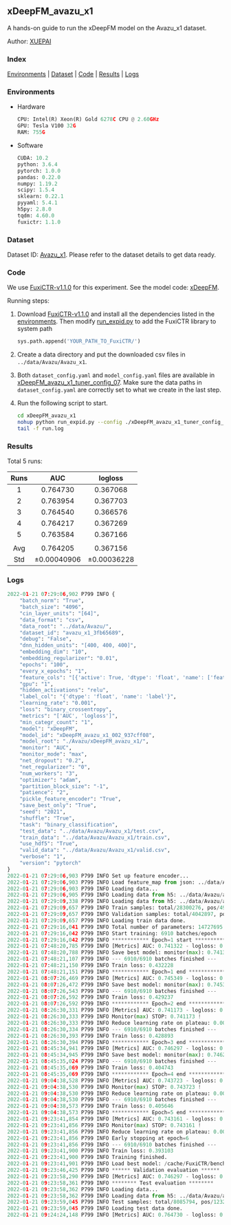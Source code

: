 ## xDeepFM_avazu_x1

A hands-on guide to run the xDeepFM model on the Avazu_x1 dataset.

Author: [XUEPAI](https://github.com/xue-pai)

### Index
[Environments](#Environments) | [Dataset](#Dataset) | [Code](#Code) | [Results](#Results) | [Logs](#Logs)

### Environments
+ Hardware

  ```python
  CPU: Intel(R) Xeon(R) Gold 6278C CPU @ 2.60GHz
  GPU: Tesla V100 32G
  RAM: 755G

  ```

+ Software

  ```python
  CUDA: 10.2
  python: 3.6.4
  pytorch: 1.0.0
  pandas: 0.22.0
  numpy: 1.19.2
  scipy: 1.5.4
  sklearn: 0.22.1
  pyyaml: 5.4.1
  h5py: 2.8.0
  tqdm: 4.60.0
  fuxictr: 1.1.0

  ```

### Dataset
Dataset ID: [Avazu_x1](https://github.com/openbenchmark/BARS/blob/master/ctr_prediction/datasets/Avazu/README.md#Avazu_x1). Please refer to the dataset details to get data ready.

### Code

We use [FuxiCTR-v1.1.0](https://github.com/xue-pai/FuxiCTR/tree/v1.1.0) for this experiment. See the model code: [xDeepFM](https://github.com/xue-pai/FuxiCTR/blob/v1.1.0/fuxictr/pytorch/models/xDeepFM.py).

Running steps:

1. Download [FuxiCTR-v1.1.0](https://github.com/xue-pai/FuxiCTR/archive/refs/tags/v1.1.0.zip) and install all the dependencies listed in the [environments](#environments). Then modify [run_expid.py](./run_expid.py#L5) to add the FuxiCTR library to system path
    
    ```python
    sys.path.append('YOUR_PATH_TO_FuxiCTR/')
    ```

2. Create a data directory and put the downloaded csv files in `../data/Avazu/Avazu_x1`.

3. Both `dataset_config.yaml` and `model_config.yaml` files are available in [xDeepFM_avazu_x1_tuner_config_07](./xDeepFM_avazu_x1_tuner_config_07). Make sure the data paths in `dataset_config.yaml` are correctly set to what we create in the last step.

4. Run the following script to start.

    ```bash
    cd xDeepFM_avazu_x1
    nohup python run_expid.py --config ./xDeepFM_avazu_x1_tuner_config_07 --expid xDeepFM_avazu_x1_002_937cff08 --gpu 0 > run.log &
    tail -f run.log
    ```

### Results

Total 5 runs:

| Runs | AUC | logloss  |
|:--------------------:|:--------------------:|:--------------------:|
| 1 | 0.764730 | 0.367068  |
| 2 | 0.763954 | 0.367703  |
| 3 | 0.764540 | 0.366576  |
| 4 | 0.764217 | 0.367269  |
| 5 | 0.763584 | 0.367166  |
| | | | 
| Avg | 0.764205 | 0.367156 |
| Std | &#177;0.00040906 | &#177;0.00036228 |


### Logs
```python
2022-01-21 07:29:06,902 P799 INFO {
    "batch_norm": "True",
    "batch_size": "4096",
    "cin_layer_units": "[64]",
    "data_format": "csv",
    "data_root": "../data/Avazu/",
    "dataset_id": "avazu_x1_3fb65689",
    "debug": "False",
    "dnn_hidden_units": "[400, 400, 400]",
    "embedding_dim": "10",
    "embedding_regularizer": "0.01",
    "epochs": "100",
    "every_x_epochs": "1",
    "feature_cols": "[{'active': True, 'dtype': 'float', 'name': ['feat_1', 'feat_2', 'feat_3', 'feat_4', 'feat_5', 'feat_6', 'feat_7', 'feat_8', 'feat_9', 'feat_10', 'feat_11', 'feat_12', 'feat_13', 'feat_14', 'feat_15', 'feat_16', 'feat_17', 'feat_18', 'feat_19', 'feat_20', 'feat_21', 'feat_22'], 'type': 'categorical'}]",
    "gpu": "1",
    "hidden_activations": "relu",
    "label_col": "{'dtype': 'float', 'name': 'label'}",
    "learning_rate": "0.001",
    "loss": "binary_crossentropy",
    "metrics": "['AUC', 'logloss']",
    "min_categr_count": "1",
    "model": "xDeepFM",
    "model_id": "xDeepFM_avazu_x1_002_937cff08",
    "model_root": "./Avazu/xDeepFM_avazu_x1/",
    "monitor": "AUC",
    "monitor_mode": "max",
    "net_dropout": "0.2",
    "net_regularizer": "0",
    "num_workers": "3",
    "optimizer": "adam",
    "partition_block_size": "-1",
    "patience": "2",
    "pickle_feature_encoder": "True",
    "save_best_only": "True",
    "seed": "2021",
    "shuffle": "True",
    "task": "binary_classification",
    "test_data": "../data/Avazu/Avazu_x1/test.csv",
    "train_data": "../data/Avazu/Avazu_x1/train.csv",
    "use_hdf5": "True",
    "valid_data": "../data/Avazu/Avazu_x1/valid.csv",
    "verbose": "1",
    "version": "pytorch"
}
2022-01-21 07:29:06,903 P799 INFO Set up feature encoder...
2022-01-21 07:29:06,903 P799 INFO Load feature_map from json: ../data/Avazu/avazu_x1_3fb65689/feature_map.json
2022-01-21 07:29:06,903 P799 INFO Loading data...
2022-01-21 07:29:06,905 P799 INFO Loading data from h5: ../data/Avazu/avazu_x1_3fb65689/train.h5
2022-01-21 07:29:09,338 P799 INFO Loading data from h5: ../data/Avazu/avazu_x1_3fb65689/valid.h5
2022-01-21 07:29:09,657 P799 INFO Train samples: total/28300276, pos/4953382, neg/23346894, ratio/17.50%, blocks/1
2022-01-21 07:29:09,657 P799 INFO Validation samples: total/4042897, pos/678699, neg/3364198, ratio/16.79%, blocks/1
2022-01-21 07:29:09,657 P799 INFO Loading train data done.
2022-01-21 07:29:16,041 P799 INFO Total number of parameters: 14727695.
2022-01-21 07:29:16,042 P799 INFO Start training: 6910 batches/epoch
2022-01-21 07:29:16,042 P799 INFO ************ Epoch=1 start ************
2022-01-21 07:48:20,785 P799 INFO [Metrics] AUC: 0.741322 - logloss: 0.400246
2022-01-21 07:48:20,788 P799 INFO Save best model: monitor(max): 0.741322
2022-01-21 07:48:21,107 P799 INFO --- 6910/6910 batches finished ---
2022-01-21 07:48:21,150 P799 INFO Train loss: 0.432228
2022-01-21 07:48:21,151 P799 INFO ************ Epoch=1 end ************
2022-01-21 08:07:26,469 P799 INFO [Metrics] AUC: 0.745349 - logloss: 0.397551
2022-01-21 08:07:26,472 P799 INFO Save best model: monitor(max): 0.745349
2022-01-21 08:07:26,543 P799 INFO --- 6910/6910 batches finished ---
2022-01-21 08:07:26,592 P799 INFO Train loss: 0.429237
2022-01-21 08:07:26,592 P799 INFO ************ Epoch=2 end ************
2022-01-21 08:26:30,331 P799 INFO [Metrics] AUC: 0.741173 - logloss: 0.398976
2022-01-21 08:26:30,333 P799 INFO Monitor(max) STOP: 0.741173 !
2022-01-21 08:26:30,333 P799 INFO Reduce learning rate on plateau: 0.000100
2022-01-21 08:26:30,334 P799 INFO --- 6910/6910 batches finished ---
2022-01-21 08:26:30,393 P799 INFO Train loss: 0.428893
2022-01-21 08:26:30,394 P799 INFO ************ Epoch=3 end ************
2022-01-21 08:45:34,941 P799 INFO [Metrics] AUC: 0.746297 - logloss: 0.396029
2022-01-21 08:45:34,945 P799 INFO Save best model: monitor(max): 0.746297
2022-01-21 08:45:35,024 P799 INFO --- 6910/6910 batches finished ---
2022-01-21 08:45:35,069 P799 INFO Train loss: 0.404743
2022-01-21 08:45:35,069 P799 INFO ************ Epoch=4 end ************
2022-01-21 09:04:38,528 P799 INFO [Metrics] AUC: 0.743723 - logloss: 0.397231
2022-01-21 09:04:38,530 P799 INFO Monitor(max) STOP: 0.743723 !
2022-01-21 09:04:38,530 P799 INFO Reduce learning rate on plateau: 0.000010
2022-01-21 09:04:38,530 P799 INFO --- 6910/6910 batches finished ---
2022-01-21 09:04:38,573 P799 INFO Train loss: 0.405646
2022-01-21 09:04:38,573 P799 INFO ************ Epoch=5 end ************
2022-01-21 09:23:41,854 P799 INFO [Metrics] AUC: 0.743161 - logloss: 0.398305
2022-01-21 09:23:41,856 P799 INFO Monitor(max) STOP: 0.743161 !
2022-01-21 09:23:41,856 P799 INFO Reduce learning rate on plateau: 0.000001
2022-01-21 09:23:41,856 P799 INFO Early stopping at epoch=6
2022-01-21 09:23:41,856 P799 INFO --- 6910/6910 batches finished ---
2022-01-21 09:23:41,900 P799 INFO Train loss: 0.393103
2022-01-21 09:23:41,900 P799 INFO Training finished.
2022-01-21 09:23:41,901 P799 INFO Load best model: /cache/FuxiCTR/benchmarks/Avazu/xDeepFM_avazu_x1/avazu_x1_3fb65689/xDeepFM_avazu_x1_002_937cff08.model
2022-01-21 09:23:46,425 P799 INFO ****** Validation evaluation ******
2022-01-21 09:23:58,290 P799 INFO [Metrics] AUC: 0.746297 - logloss: 0.396029
2022-01-21 09:23:58,361 P799 INFO ******** Test evaluation ********
2022-01-21 09:23:58,362 P799 INFO Loading data...
2022-01-21 09:23:58,362 P799 INFO Loading data from h5: ../data/Avazu/avazu_x1_3fb65689/test.h5
2022-01-21 09:23:59,045 P799 INFO Test samples: total/8085794, pos/1232985, neg/6852809, ratio/15.25%, blocks/1
2022-01-21 09:23:59,045 P799 INFO Loading test data done.
2022-01-21 09:24:24,148 P799 INFO [Metrics] AUC: 0.764730 - logloss: 0.367068

```
